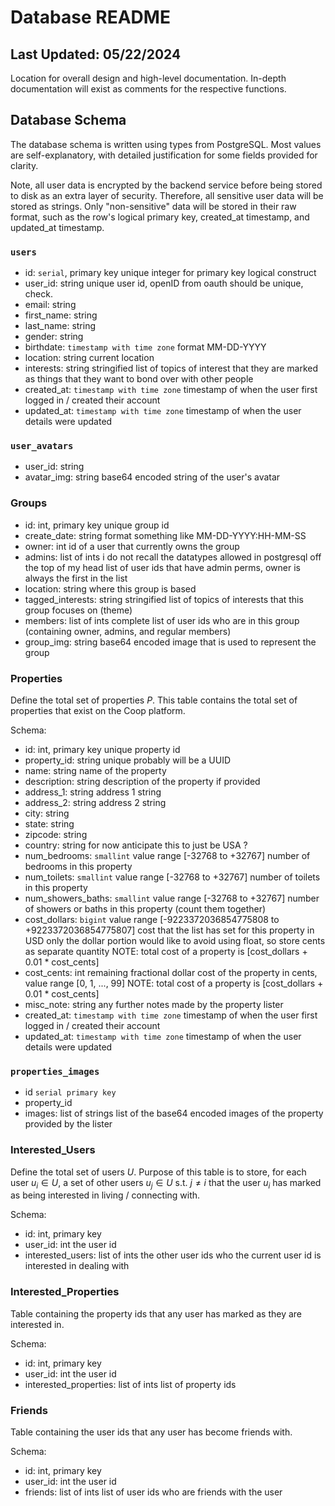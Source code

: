 # Database README
## Last Updated: 05/22/2024

Location for overall design and high-level documentation.
In-depth documentation will exist as comments for the respective functions.

## Database Schema

The database schema is written using types from PostgreSQL.
Most values are self-explanatory, with detailed justification for some fields provided for clarity.

Note, all user data is encrypted by the backend service before being stored to disk as an extra layer of security. Therefore, all sensitive user data will be stored as strings. Only "non-sensitive" data will be stored in their raw format, such as the row's logical primary key, created_at timestamp, and updated_at timestamp.

### `users`
- id: `serial`, primary key
    unique integer for primary key logical construct
- user_id: string
    unique user id, openID from oauth should be unique, check.
- email: string
- first_name: string
- last_name: string
- gender: string
- birthdate: `timestamp with time zone`
    format MM-DD-YYYY
- location: string
    current location 
- interests: string
    stringified list of topics of interest that they are marked as things that they
    want to bond over with other people
- created_at: `timestamp with time zone`
    timestamp of when the user first logged in / created their account
- updated_at: `timestamp with time zone`
    timestamp of when the user details were updated

### `user_avatars`
- user_id: string
- avatar_img: string
    base64 encoded string of the user's avatar
 
### Groups
- id: int, primary key
    unique group id
- create_date: string
    format something like MM-DD-YYYY:HH-MM-SS 
- owner: int
    id of a user that currently owns the group
- admins: list of ints
    i do not recall the datatypes allowed in postgresql off the top of my head
    list of user ids that have admin perms, owner is always the first in the list
- location: string
    where this group is based
- tagged_interests: string
    stringified list of topics of interests that this group focuses on (theme)
- members: list of ints
    complete list of user ids who are in this group (containing owner, admins, and regular members)
- group_img: string
    base64 encoded image that is used to represent the group

### Properties
Define the total set of properties $P$. 
This table contains the total set of properties that exist on the Coop platform.

Schema: 
- id: int, primary key
    unique property id
- property_id: string unique
    probably will be a UUID
- name: string
    name of the property
- description: string
    description of the property if provided 
- address_1: string
    address 1 string
- address_2: string
    address 2 string
- city: string
- state: string
- zipcode: string
- country: string
    for now anticipate this to just be USA ? 
- num_bedrooms: `smallint`
    value range [-32768 to +32767]
    number of bedrooms in this property
- num_toilets: `smallint`
    value range [-32768 to +32767]
    number of toilets in this property
- num_showers_baths: `smallint`
    value range [-32768 to +32767]
    number of showers or baths in this property (count them together)
- cost_dollars: `bigint`
    value range [-9223372036854775808 to +9223372036854775807]
    cost that the list has set for this property in USD
    only the dollar portion
    would like to avoid using float, so store cents as separate quantity
    NOTE: total cost of a property is [cost_dollars + 0.01 * cost_cents]
- cost_cents: int
    remaining fractional dollar cost of the property in cents, value range [0, 1, ..., 99]
    NOTE: total cost of a property is [cost_dollars + 0.01 * cost_cents]
- misc_note: string
    any further notes made by the property lister
- created_at: `timestamp with time zone`
    timestamp of when the user first logged in / created their account
- updated_at: `timestamp with time zone`
    timestamp of when the user details were updated

### `properties_images`
- id `serial primary key`
- property_id
- images: list of strings
    list of the base64 encoded images of the property provided by the lister

### Interested_Users
Define the total set of users $U$. 
Purpose of this table is to store, for each user $u_i \in U$, a set of other users $u_j \in U$ s.t. $j \ne i$ that the user $u_i$ has marked as being interested in living / connecting with.

Schema:
- id: int, primary key
- user_id: int
    the user id
- interested_users: list of ints
    the other user ids who the current user id is interested in dealing with

### Interested_Properties
Table containing the property ids that any user has marked as they are interested in.

Schema:
- id: int, primary key
- user_id: int
    the user id
- interested_properties: list of ints
    list of property ids

### Friends
Table containing the user ids that any user has become friends with.

Schema:
- id: int, primary key
- user_id: int
    the user id
- friends: list of ints
    list of user ids who are friends with the user